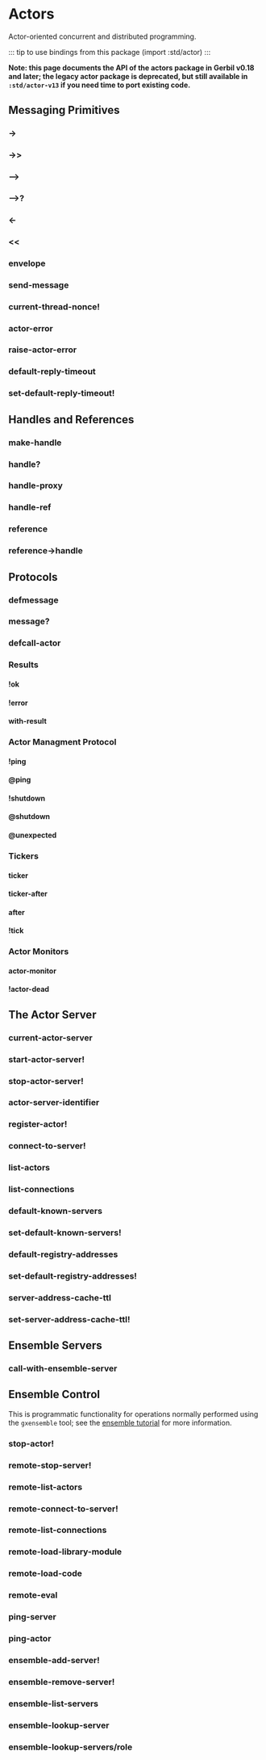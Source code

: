 # Actors

Actor-oriented concurrent and distributed programming.

::: tip to use bindings from this package
(import :std/actor)
:::

**Note: this page documents the API of the actors package in Gerbil v0.18 and later; the legacy actor package is deprecated, but still available in `:std/actor-v13` if you need time to port existing code.**

## Messaging Primitives

### ->

### ->>

### -->

### -->?

### <-

### <<

### envelope

### send-message

### current-thread-nonce!

### actor-error

### raise-actor-error

### default-reply-timeout

### set-default-reply-timeout!



## Handles and References

### make-handle

### handle?

### handle-proxy

### handle-ref

### reference

### reference->handle

## Protocols

### defmessage

### message?

### defcall-actor

### Results

#### !ok

#### !error

#### with-result

### Actor Managment Protocol

#### !ping

#### @ping

#### !shutdown

#### @shutdown

#### @unexpected


### Tickers

#### ticker

#### ticker-after

#### after

#### !tick


### Actor Monitors

#### actor-monitor

#### !actor-dead


## The Actor Server

### current-actor-server

### start-actor-server!

### stop-actor-server!

### actor-server-identifier

### register-actor!

### connect-to-server!

### list-actors

### list-connections

### default-known-servers

### set-default-known-servers!

### default-registry-addresses

### set-default-registry-addresses!

### server-address-cache-ttl

### set-server-address-cache-ttl!


## Ensemble Servers

### call-with-ensemble-server


## Ensemble Control

This is programmatic functionality for operations normally performed using the `gxensemble` tool;
see the  [ensemble tutorial](../tutorials/ensemble.md) for more information.

### stop-actor!

### remote-stop-server!

### remote-list-actors

### remote-connect-to-server!

### remote-list-connections

### remote-load-library-module

### remote-load-code

### remote-eval

### ping-server

### ping-actor

### ensemble-add-server!

### ensemble-remove-server!

### ensemble-list-servers

### ensemble-lookup-server

### ensemble-lookup-servers/role
